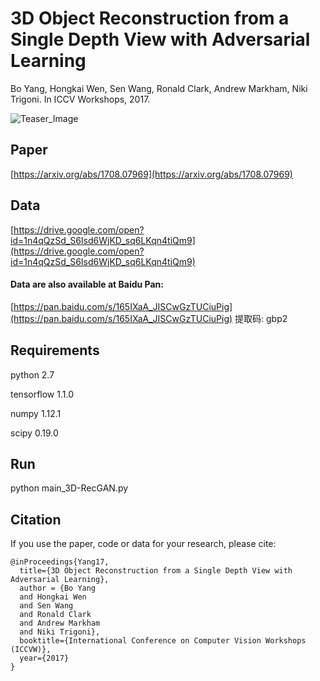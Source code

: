 # 3D Object Reconstruction from a Single Depth View with Adversarial Learning
Bo Yang, Hongkai Wen, Sen Wang, Ronald Clark, Andrew Markham, Niki Trigoni. In ICCV Workshops, 2017. 

![Teaser_Image](https://github.com/Yang7879/3D-RecGAN/blob/master/3d_recgan_sample.png)

## Paper
[https://arxiv.org/abs/1708.07969](https://arxiv.org/abs/1708.07969)

## Data
[https://drive.google.com/open?id=1n4qQzSd_S6Isd6WjKD_sq6LKqn4tiQm9](https://drive.google.com/open?id=1n4qQzSd_S6Isd6WjKD_sq6LKqn4tiQm9)

#### Data are also available at Baidu Pan: 
[https://pan.baidu.com/s/165IXaA_JISCwGzTUCiuPig](https://pan.baidu.com/s/165IXaA_JISCwGzTUCiuPig) 提取码: gbp2

## Requirements
python 2.7

tensorflow 1.1.0

numpy 1.12.1

scipy 0.19.0

## Run
python main_3D-RecGAN.py

## Citation
If you use the paper, code or data for your research, please cite:
```
@inProceedings{Yang17,
  title={3D Object Reconstruction from a Single Depth View with Adversarial Learning},
  author = {Bo Yang
  and Hongkai Wen
  and Sen Wang
  and Ronald Clark
  and Andrew Markham
  and Niki Trigoni},
  booktitle={International Conference on Computer Vision Workshops (ICCVW)},
  year={2017}
}
```
